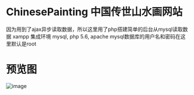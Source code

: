 # ChinesePainting 中国传世山水画网站
因为用到了ajax异步读取数据，所以这里用了php搭建简单的后台从mysql读取数据
xampp 集成环境 mysql, php 5.6, apache 
mysql数据库的用户名和密码在这里默认是root 
# 预览图
![image](https://github.com/forrestyuan/ChinesePainting/blob/master/https___forrestyuan.github.io_ChinesePainting_inde.png?raw=true)
